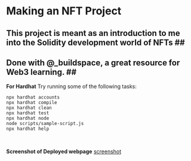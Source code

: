 # Making an NFT Project

## This project is meant as an introduction to me into the Solidity development world of NFTs ## <br />
## Done with @_buildspace, a great resource for Web3 learning. ## <br />


**For Hardhat** 
Try running some of the following tasks:

```shell
npx hardhat accounts
npx hardhat compile
npx hardhat clean
npx hardhat test
npx hardhat node
node scripts/sample-script.js
npx hardhat help
```
<br />

**Screenshot of Deployed webpage** 
[screenshot](https://user-images.githubusercontent.com/92827957/156901531-30f15f5b-4a9b-4525-8882-cbe765cca4c2.png)